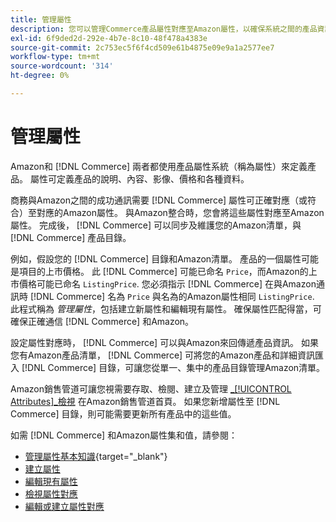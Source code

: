 ```yaml
---
title: 管理屬性
description: 您可以管理Commerce產品屬性對應至Amazon屬性，以確保系統之間的產品資訊準確。
exl-id: 6f9ded2d-292e-4b7e-8c10-48f478a4383e
source-git-commit: 2c753ec5f6f4cd509e61b4875e09e9a1a2577ee7
workflow-type: tm+mt
source-wordcount: '314'
ht-degree: 0%

---
```


# 管理屬性

Amazon和 [!DNL Commerce] 兩者都使用產品屬性系統（稱為屬性）來定義產品。 屬性可定義產品的說明、內容、影像、價格和各種資料。

商務與Amazon之間的成功通訊需要 [!DNL Commerce] 屬性可正確對應（或符合）至對應的Amazon屬性。 與Amazon整合時，您會將這些屬性對應至Amazon屬性。 完成後， [!DNL Commerce] 可以同步及維護您的Amazon清單，與 [!DNL Commerce] 產品目錄。

例如，假設您的 [!DNL Commerce] 目錄和Amazon清單。 產品的一個屬性可能是項目的上市價格。 此 [!DNL Commerce] 可能已命名 `Price`，而Amazon的上市價格可能已命名 `ListingPrice`. 您必須指示 [!DNL Commerce] 在與Amazon通訊時 [!DNL Commerce] 名為 `Price` 與名為的Amazon屬性相同 `ListingPrice`. 此程式稱為 _管理屬性_，包括建立新屬性和編輯現有屬性。 確保屬性匹配得當，可確保正確通信 [!DNL Commerce] 和Amazon。

設定屬性對應時， [!DNL Commerce] 可以與Amazon來回傳遞產品資訊。 如果您有Amazon產品清單， [!DNL Commerce] 可將您的Amazon產品和詳細資訊匯入 [!DNL Commerce] 目錄，可讓您從單一、集中的產品目錄管理Amazon清單。

Amazon銷售管道可讓您視需要存取、檢閱、建立及管理 [_[!UICONTROL Attributes]_檢視](./attributes-view.md) 在Amazon銷售管道首頁。 如果您新增屬性至 [!DNL Commerce] 目錄，則可能需要更新所有產品中的這些值。

如需 [!DNL Commerce] 和Amazon屬性集和值，請參閱：

- [管理屬性基本知識](https://docs.magento.com/user-guide/catalog/product-attributes.html){target=&quot;_blank&quot;}
- [建立屬性](./creating-attributes.md#create-an-attribute)
- [編輯現有屬性](./creating-attributes.md#edit-an-attribute)
- [檢視屬性對應](./amazon-matching-attributes-values.md)
- [編輯或建立屬性對應](./amazon-manually-update-incomplete-listing.md)
